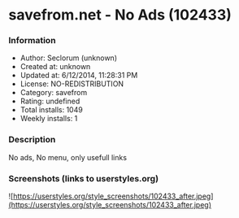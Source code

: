 # savefrom.net - No Ads (102433)

### Information
- Author: Seclorum (unknown)
- Created at: unknown
- Updated at: 6/12/2014, 11:28:31 PM
- License: NO-REDISTRIBUTION
- Category: savefrom
- Rating: undefined
- Total installs: 1049
- Weekly installs: 1


### Description
No ads, No menu, only usefull links


### Screenshots (links to userstyles.org)
![https://userstyles.org/style_screenshots/102433_after.jpeg](https://userstyles.org/style_screenshots/102433_after.jpeg)


